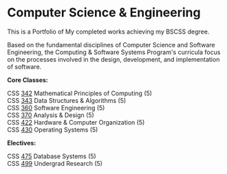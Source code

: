 Computer Science & Engineering
==========================
This is a Portfolio of My completed works achieving my BSCSS degree.   


Based on the fundamental disciplines of Computer Science and Software Engineering, the Computing & Software Systems Program's curricula focus on the processes involved in the design, development, and implementation of software.   

<b>Core Classes:</b>   

CSS [342](https://github.com/tazzledazzle/UW-CSS/tree/master/342)	 Mathematical Principles of Computing (5)   
CSS [343](https://github.com/tazzledazzle/UW-CSS/tree/master/343)	 Data Structures & Algorithms (5)   
CSS [360](https://github.com/tazzledazzle/UW-CSS/tree/master/360)	 Software Engineering (5)   
CSS [370](https://github.com/tazzledazzle/UW-CSS/tree/master/370)	 Analysis & Design (5)   
CSS [422](https://github.com/tazzledazzle/UW-CSS/tree/master/422)	 Hardware & Computer Organization (5)   
CSS [430](https://github.com/tazzledazzle/UW-CSS/tree/master/430)	 Operating Systems (5)   

<b>Electives:</b>

CSS [475](https://github.com/tazzledazzle/UW-CSS/tree/master/475)	 Database Systems (5)   
CSS [499](https://github.com/UWB-Biocomputing) Undergrad Research (5)   


